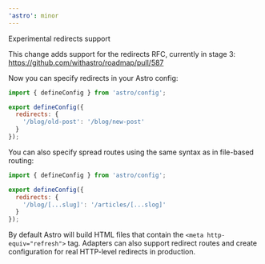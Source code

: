 ```yaml
---
'astro': minor
---
```


Experimental redirects support

This change adds support for the redirects RFC, currently in stage 3: https://github.com/withastro/roadmap/pull/587

Now you can specify redirects in your Astro config:

```js
import { defineConfig } from 'astro/config';

export defineConfig({
  redirects: {
    '/blog/old-post': '/blog/new-post'
  }
});
```

You can also specify spread routes using the same syntax as in file-based routing:

```js
import { defineConfig } from 'astro/config';

export defineConfig({
  redirects: {
    '/blog/[...slug]': '/articles/[...slog]'
  }
});
```

By default Astro will build HTML files that contain the `<meta http-equiv="refresh">` tag. Adapters can also support redirect routes and create configuration for real HTTP-level redirects in production.
